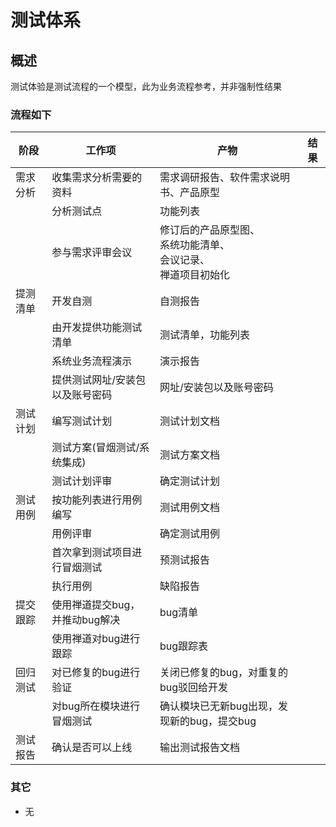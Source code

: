 # 测试体系

## 概述

测试体验是测试流程的一个模型，此为业务流程参考，并非强制性结果

### 流程如下

| 阶段     | 工作项                          | 产物                                                                      | 结果 |
|----------|---------------------------------|---------------------------------------------------------------------------|------|
| 需求分析 | 收集需求分析需要的资料          | 需求调研报告、软件需求说明书、产品原型                                    |      |
|          | 分析测试点                      | 功能列表                                                                  |      |
|          | 参与需求评审会议                | 修订后的产品原型图、<br/>系统功能清单、<br/>会议记录、<br/>禅道项目初始化 |      |
| 提测清单 | 开发自测                        | 自测报告                                                                  |      |
|          | 由开发提供功能测试清单          | 测试清单，功能列表                                                        |      |
|          | 系统业务流程演示                | 演示报告                                                                  |      |
|          | 提供测试网址/安装包以及账号密码 | 网址/安装包以及账号密码                                                   |      |
| 测试计划 | 编写测试计划                    | 测试计划文档                                                              |      |
|          | 测试方案(冒烟测试/系统集成)     | 测试方案文档                                                              |      |
|          | 测试计划评审                    | 确定测试计划                                                              |      |
| 测试用例 | 按功能列表进行用例编写          | 测试用例文档                                                              |      |
|          | 用例评审                        | 确定测试用例                                                              |      |
|          | 首次拿到测试项目进行冒烟测试    | 预测试报告                                                                |      |
|          | 执行用例                        | 缺陷报告                                                                  |      |
| 提交跟踪 | 使用禅道提交bug，并推动bug解决  | bug清单                                                                   |      |
|          | 使用禅道对bug进行跟踪           | bug跟踪表                                                                 |      |
| 回归测试 | 对已修复的bug进行验证           | 关闭已修复的bug，对重复的bug驳回给开发                                    |      |
|          | 对bug所在模块进行冒烟测试       | 确认模块已无新bug出现，发现新的bug，提交bug                               |      |
| 测试报告 | 确认是否可以上线                | 输出测试报告文档                                                          |      |

### 其它

- 无
